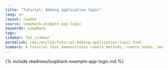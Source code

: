 ```yaml
---
title: "Tutorial: Adding application logic"
lang: en
layout: readme
source: loopback-example-app-logic
keywords: LoopBack
tags:
sidebar: lb2_sidebar
permalink: /doc/en/lb2/Tutorial-Adding-application-logic.html
summary: A tutorial that demonstrates remote methods, remote hooks, model operation hooks, boot scripts, middleware, and using the email connector in a LoopBack application.
---
```


{% include readmes/loopback-example-app-logic.md %}
